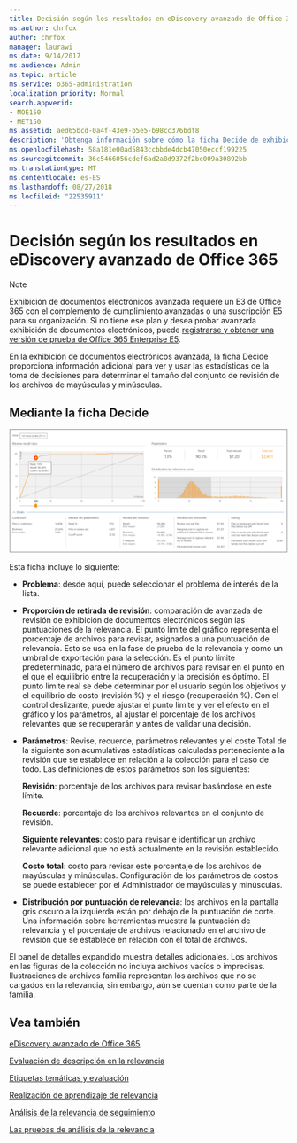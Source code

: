 ```yaml
---
title: Decisión según los resultados en eDiscovery avanzado de Office 365
ms.author: chrfox
author: chrfox
manager: laurawi
ms.date: 9/14/2017
ms.audience: Admin
ms.topic: article
ms.service: o365-administration
localization_priority: Normal
search.appverid:
- MOE150
- MET150
ms.assetid: aed65bcd-0a4f-43e9-b5e5-b98cc376bdf8
description: 'Obtenga información sobre cómo la ficha Decide de exhibición de documentos electrónicos avanzada de Office 365 ofrece datos que le ayudarán a determinan el tamaño correcto del conjunto de revisión de los archivos de mayúsculas y minúsculas. '
ms.openlocfilehash: 58a181e00ad5843ccbbde4dcb47050eccf199225
ms.sourcegitcommit: 36c5466056cdef6ad2a8d9372f2bc009a30892bb
ms.translationtype: MT
ms.contentlocale: es-ES
ms.lasthandoff: 08/27/2018
ms.locfileid: "22535911"
---
```

# <a name="decision-based-on-the-results-in-office-365-advanced-ediscovery"></a>Decisión según los resultados en eDiscovery avanzado de Office 365

> [!NOTE]
> Exhibición de documentos electrónicos avanzada requiere un E3 de Office 365 con el complemento de cumplimiento avanzadas o una suscripción E5 para su organización. Si no tiene ese plan y desea probar avanzada exhibición de documentos electrónicos, puede [registrarse y obtener una versión de prueba de Office 365 Enterprise E5](https://go.microsoft.com/fwlink/p/?LinkID=698279). 
  
 En la exhibición de documentos electrónicos avanzada, la ficha Decide proporciona información adicional para ver y usar las estadísticas de la toma de decisiones para determinar el tamaño del conjunto de revisión de los archivos de mayúsculas y minúsculas. 
  
## <a name="using-the-decide-tab"></a>Mediante la ficha Decide

![Decisión de relevancia](media/f32fed89-f3b5-404a-90c7-ea25d2eb58a9.png)
  
Esta ficha incluye lo siguiente:
  
- **Problema**: desde aquí, puede seleccionar el problema de interés de la lista. 
    
- **Proporción de retirada de revisión**: comparación de avanzada de revisión de exhibición de documentos electrónicos según las puntuaciones de la relevancia. El punto límite del gráfico representa el porcentaje de archivos para revisar, asignados a una puntuación de relevancia. Esto se usa en la fase de prueba de la relevancia y como un umbral de exportación para la selección. Es el punto límite predeterminado, para el número de archivos para revisar en el punto en el que el equilibrio entre la recuperación y la precisión es óptimo. El punto límite real se debe determinar por el usuario según los objetivos y el equilibrio de costo (revisión %) y el riesgo (recuperación %). Con el control deslizante, puede ajustar el punto límite y ver el efecto en el gráfico y los parámetros, al ajustar el porcentaje de los archivos relevantes que se recuperarán y antes de validar una decisión.
    
- **Parámetros**: Revise, recuerde, parámetros relevantes y el coste Total de la siguiente son acumulativas estadísticas calculadas perteneciente a la revisión que se establece en relación a la colección para el caso de todo. Las definiciones de estos parámetros son los siguientes:
    
    **Revisión**: porcentaje de los archivos para revisar basándose en este límite. 
    
    **Recuerde**: porcentaje de los archivos relevantes en el conjunto de revisión. 
    
    **Siguiente relevantes**: costo para revisar e identificar un archivo relevante adicional que no está actualmente en la revisión establecido. 
    
    **Costo total**: costo para revisar este porcentaje de los archivos de mayúsculas y minúsculas. Configuración de los parámetros de costos se puede establecer por el Administrador de mayúsculas y minúsculas.
    
- **Distribución por puntuación de relevancia**: los archivos en la pantalla gris oscuro a la izquierda están por debajo de la puntuación de corte. Una información sobre herramientas muestra la puntuación de relevancia y el porcentaje de archivos relacionado en el archivo de revisión que se establece en relación con el total de archivos.
    
El panel de detalles expandido muestra detalles adicionales. Los archivos en las figuras de la colección no incluya archivos vacíos o imprecisas. Ilustraciones de archivos familia representan los archivos que no se cargados en la relevancia, sin embargo, aún se cuentan como parte de la familia.
  
## <a name="see-also"></a>Vea también

[eDiscovery avanzado de Office 365](office-365-advanced-ediscovery.md)
  
[Evaluación de descripción en la relevancia](assessment-in-relevance-in-advanced-ediscovery.md)
  
[Etiquetas temáticas y evaluación](tagging-and-relevance-training-in-advanced-ediscovery.md)
  
[Realización de aprendizaje de relevancia](tagging-and-assessment-in-advanced-ediscovery.md)
  
[Análisis de la relevancia de seguimiento](track-relevance-analysis-in-advanced-ediscovery.md)
  
[Las pruebas de análisis de la relevancia](test-relevance-analysis-in-advanced-ediscovery.md)

